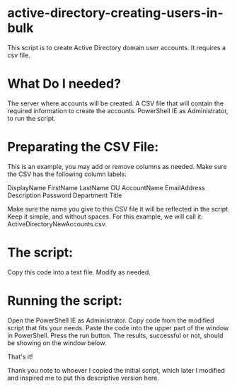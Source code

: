 # active-directory-creating-users-in-bulk #
This script is to create Active Directory domain user accounts. It requires a csv file.


# What Do I needed? ##
The server where accounts will be created. 
A CSV file that will contain the required information to create the accounts.
PowerShell IE as Administrator, to run the script.


# Preparating the CSV File: #
This is an example, you may add or remove columns as needed.
Make sure the CSV has the following column labels:

DisplayName
FirstName
LastName
OU
AccountName
EmailAddress
Description
Password
Department
Title

Make sure the name you give to this CSV file it will be reflected in the script. Keep it simple, and without spaces.
For this example, we will call it: ActiveDirectoryNewAccounts.csv.

# The script: #
Copy this code into a text file. 
Modify as needed.

# Running the script: #
Open the PowerShell IE as Administrator.
Copy code from the modified script that fits your needs.
Paste the code into the upper part of the window in PowerShell.
Press the run button.
The results, successful or not, should be showing on the window below.

That's it!

Thank you note to whoever I copied the initial script, which later I modified and inspired me to put this descriptive version here.
